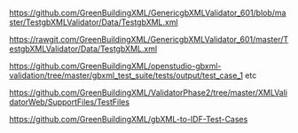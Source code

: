 

https://github.com/GreenBuildingXML/GenericgbXMLValidator_601/blob/master/TestgbXMLValidator/Data/TestgbXML.xml

https://rawgit.com/GreenBuildingXML/GenericgbXMLValidator_601/master/TestgbXMLValidator/Data/TestgbXML.xml





https://github.com/GreenBuildingXML/openstudio-gbxml-validation/tree/master/gbxml_test_suite/tests/output/test_case_1 etc


https://github.com/GreenBuildingXML/ValidatorPhase2/tree/master/XMLValidatorWeb/SupportFiles/TestFiles


https://github.com/GreenBuildingXML/gbXML-to-IDF-Test-Cases

